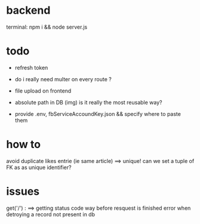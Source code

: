 # backend
terminal: npm i && node server.js

# todo
  * refresh token
  * do i really need multer on every route ?

  * file upload on frontend
  * absolute path in DB (img) is it really the most reusable way?

  * provide .env, fbServiceAccoundKey.json && specify where to paste them

# how to 
avoid duplicate likes entrie (ie same article)
==> unique! can we set a tuple of FK as as unique identifier?


# issues
get('/') : ==> getting status code way before resquest is finished
error when detroying a record not present in db